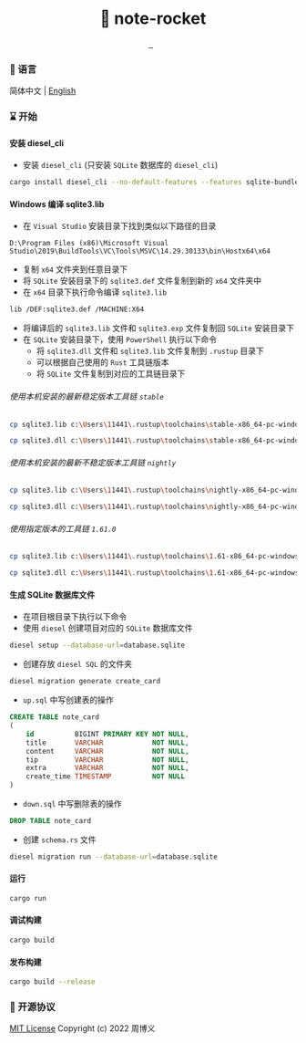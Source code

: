 <h1 align="center">📔 note-rocket</h1>

<p align="center">
<a target="_blank" href="https://github.com/zhouboyi1998/note-rocket"> 
<img src="https://img.shields.io/github/stars/zhouboyi1998/note-rocket?logo=github" alt="">
</a>
<a target="_blank" href="https://opensource.org/licenses/MIT"> 
<img src="https://img.shields.io/badge/license-MIT-red" alt=""> 
</a> 
<img src="https://img.shields.io/badge/Rust-1.61.0-orange" alt="">
<img src="https://img.shields.io/badge/Rocket-0.5.0 rc.2-red" alt="">
<img src="https://img.shields.io/badge/Diesel-1.4.8-red" alt="">
</p>

### 📖 语言

简体中文 | [English](./README.en.md)

### ⌛ 开始

#### 安装 diesel_cli

* 安装 `diesel_cli` (只安装 `SQLite` 数据库的 `diesel_cli`)

```bash
cargo install diesel_cli --no-default-features --features sqlite-bundled
```

#### Windows 编译 sqlite3.lib

* 在 `Visual Studio` 安装目录下找到类似以下路径的目录

```
D:\Program Files (x86)\Microsoft Visual Studio\2019\BuildTools\VC\Tools\MSVC\14.29.30133\bin\Hostx64\x64
```

* 复制 `x64` 文件夹到任意目录下
* 将 `SQLite` 安装目录下的 `sqlite3.def` 文件复制到新的 `x64` 文件夹中
* 在 `x64` 目录下执行命令编译 `sqlite3.lib`

```bash
lib /DEF:sqlite3.def /MACHINE:X64
```

* 将编译后的 `sqlite3.lib` 文件和 `sqlite3.exp` 文件复制回 `SQLite` 安装目录下
* 在 `SQLite` 安装目录下，使用 `PowerShell` 执行以下命令
    * 将 `sqlite3.dll` 文件和 `sqlite3.lib` 文件复制到 `.rustup` 目录下
    * 可以根据自己使用的 `Rust` 工具链版本
    * 将 `SQLite` 文件复制到对应的工具链目录下

###### 使用本机安装的最新稳定版本工具链 `stable`

```bash
cp sqlite3.lib c:\Users\11441\.rustup\toolchains\stable-x86_64-pc-windows-msvc\lib\rustlib\x86_64-pc-windows-msvc\lib\sqlite3.lib
```

```bash
cp sqlite3.dll c:\Users\11441\.rustup\toolchains\stable-x86_64-pc-windows-msvc\bin\sqlite3.dll
```

###### 使用本机安装的最新不稳定版本工具链 `nightly`

```bash
cp sqlite3.lib c:\Users\11441\.rustup\toolchains\nightly-x86_64-pc-windows-msvc\lib\rustlib\x86_64-pc-windows-msvc\lib\sqlite3.lib
```

```bash
cp sqlite3.dll c:\Users\11441\.rustup\toolchains\nightly-x86_64-pc-windows-msvc\bin\sqlite3.dll
```

###### 使用指定版本的工具链 `1.61.0`

```bash
cp sqlite3.lib c:\Users\11441\.rustup\toolchains\1.61-x86_64-pc-windows-msvc\lib\rustlib\x86_64-pc-windows-msvc\lib\sqlite3.lib
```

```bash
cp sqlite3.dll c:\Users\11441\.rustup\toolchains\1.61-x86_64-pc-windows-msvc\bin\sqlite3.dll
```

#### 生成 SQLite 数据库文件

* 在项目根目录下执行以下命令
* 使用 `diesel` 创建项目对应的 `SQLite` 数据库文件

```bash
diesel setup --database-url=database.sqlite
```

* 创建存放 `diesel SQL` 的文件夹

```bash
diesel migration generate create_card
```

* `up.sql` 中写创建表的操作

```sql
CREATE TABLE note_card
(
    id          BIGINT PRIMARY KEY NOT NULL,
    title       VARCHAR            NOT NULL,
    content     VARCHAR            NOT NULL,
    tip         VARCHAR            NOT NULL,
    extra       VARCHAR            NOT NULL,
    create_time TIMESTAMP          NOT NULL
)
```

* `down.sql` 中写删除表的操作

```sql
DROP TABLE note_card
```

* 创建 `schema.rs` 文件

```bash
diesel migration run --database-url=database.sqlite
```

#### 运行

```bash
cargo run
```

#### 调试构建

```bash
cargo build
```

#### 发布构建

```bash
cargo build --release
```

### 📜 开源协议

[MIT License](https://opensource.org/licenses/MIT) Copyright (c) 2022 周博义

